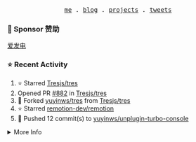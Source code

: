 <p align="center">
  <samp>
    <a href="https://yuy1n.io">me</a> .
    <a href="https://yuy1n.io/blog">blog</a> .
    <a href="https://yuy1n.io/projects">projects</a> .
    <a href="https://twitter.com/yuyinws">tweets</a>
  </samp>
</p>

### 💖 Sponsor 赞助

[爱发电](https://afdian.com/a/yuyinws)

### ⭐️ Recent Activity
<!--RECENT_ACTIVITY:start-->
1. ⭐️ Starred [Tresjs/tres](https://github.com/Tresjs/tres)<br>
2. Opened PR [#882](https://github.com/Tresjs/tres/pull/882) in [Tresjs/tres](https://github.com/Tresjs/tres)<br>
3. 🍴 Forked [yuyinws/tres](https://github.com/yuyinws/tres) from [Tresjs/tres](https://github.com/Tresjs/tres)<br>
4. ⭐️ Starred [remotion-dev/remotion](https://github.com/remotion-dev/remotion)<br>
5. 💪 Pushed 12 commit(s) to [yuyinws/unplugin-turbo-console](https://github.com/yuyinws/unplugin-turbo-console)<br>
<!--RECENT_ACTIVITY:end-->

<details>
  <summary>
  More Info
  </summary>

[![wakatime](https://wakatime.com/badge/user/51143705-a99d-4e70-b101-fd9e1cb44e71.svg)](https://wakatime.com/@51143705-a99d-4e70-b101-fd9e1cb44e71)

<img src="https://cdn.jsdelivr.net/gh/yuyinws/yuyinws/gitmand.svg" />
<br />
<img src="https://card.yuy1n.io/card/76561198340841543/dark,bg-game-1850570" />
<br />
<img src="https://cdn.jsdelivr.net/gh/yuyinws/yuyinws/github-metrics.svg" />
</details>
